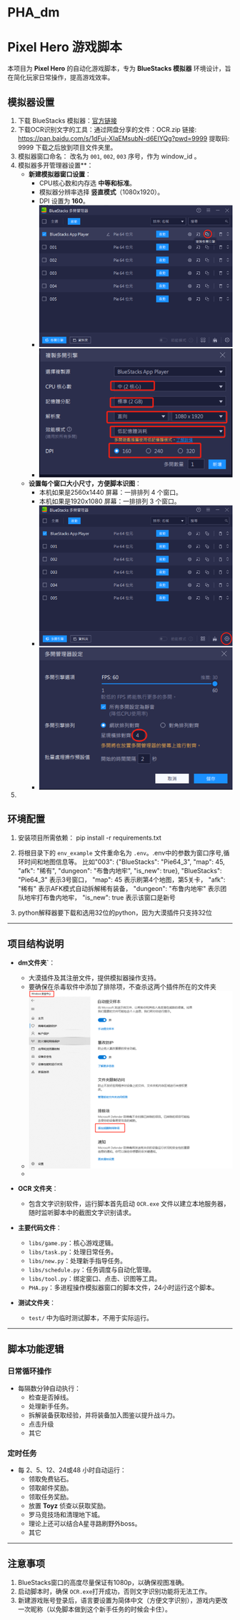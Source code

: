 # PHA_dm

# Pixel Hero 游戏脚本

本项目为 **Pixel Hero** 的自动化游戏脚本，专为 **BlueStacks 模拟器** 环境设计，旨在简化玩家日常操作，提高游戏效率。

## 模拟器设置

1. 下载 BlueStacks 模拟器：[官方链接](https://www.bluestacks.com)
2. 下载OCR识别文字的工具：通过网盘分享的文件：OCR.zip
链接: https://pan.baidu.com/s/1dFuj-XIaEMsubN-d6EIYQg?pwd=9999 提取码: 9999
下载之后放到项目文件夹里。
3. 模拟器窗口命名： 改名为 `001`, `002`, `003` 序号，作为 window_id 。
4. 模拟器多开管理器设置**： 
   - **新建模拟器窗口设置**：
     - CPU核心数和内存选 **中等和标准**。
     - 模拟器分辨率选择 **竖直模式**（1080x1920）。
     - DPI 设置为 **160**。
     - ![img.png](images/img.png)
     - ![img_1.png](images/img_1.png)
   - **设置每个窗口大小尺寸，方便脚本识图**：
     - 本机如果是2560x1440 屏幕：一排排列 4 个窗口。
     - 本机如果是1920x1080 屏幕：一排排列 3 个窗口。
     - ![img_2.png](images/img_2.png)
     - ![img_3.png](images/img_3.png)
5. 

## 环境配置

1. 安装项目所需依赖：
   pip install -r requirements.txt
  
2. 将根目录下的 `env_example` 文件重命名为 `.env`。.env中的参数为窗口序号,循环时间和地图信息等。
   比如"003": {"BlueStacks": "Pie64_3", "map": 45, "afk": "稀有", "dungeon": "布鲁内地牢", "is_new": true},
   "BlueStacks": "Pie64_3"  表示3号窗口，
   "map": 45  表示刷第4个地图，第5关卡， 
   "afk": "稀有"  表示AFK模式自动拆解稀有装备，
   "dungeon": "布鲁内地牢"  表示团队地牢打布鲁内地牢，
   "is_new": true  表示该窗口是新号

3. python解释器要下载和选用32位的python，因为大漠插件只支持32位

---

## 项目结构说明

- **dm文件夹`**：
  - 大漠插件及其注册文件，提供模拟器操作支持。
  - 要确保在杀毒软件中添加了排除项，不查杀这两个插件所在的文件夹
  - ![img_4.png](images/img_4.png)
  - 
- **OCR 文件夹**：
  - 包含文字识别软件，运行脚本首先启动 `OCR.exe` 文件以建立本地服务器，随时监听脚本中的截图文字识别请求。
  
- **主要代码文件**：
  - `libs/game.py`：核心游戏逻辑。
  - `libs/task.py`：处理日常任务。
  - `libs/new.py`：处理新手指导任务。
  - `libs/schedule.py`：任务调度与自动化管理。
  - `libs/tool.py`：绑定窗口、点击、识图等工具。
  - `PHA.py`：多进程操作模拟器窗口的脚本文件，24小时运行这个脚本。
- **测试文件夹**：
  - `test/` 中为临时测试脚本，不用于实际运行。

---

## 脚本功能逻辑

### 日常循环操作
- 每隔数分钟自动执行：
  - 检查是否掉线。
  - 处理新手任务。
  - 拆解装备获取经验，并将装备加入图鉴以提升战斗力。
  - 点击升级
  - 其它

### 定时任务
- 每 2、5、12、24或48 小时自动运行：
  - 领取免费钻石。
  - 领取邮件奖励。
  - 领取任务奖励。
  - 放置 **Toyz** 侦查以获取奖励。
  - 罗马竞技场和清理地下城。
  - 理论上还可以结合A星寻路刷野外boss。
  - 其它
  

---

## 注意事项

1. BlueStacks窗口的高度尽量保证有1080p，以确保视图准确。
2. 启动脚本时，确保 `OCR.exe`打开成功，否则文字识别功能将无法工作。
3. 新建游戏账号登录后，语言要设置为简体中文（方便文字识别），游戏内更改一次昵称（以免脚本做到这个新手任务的时候会卡住）。
